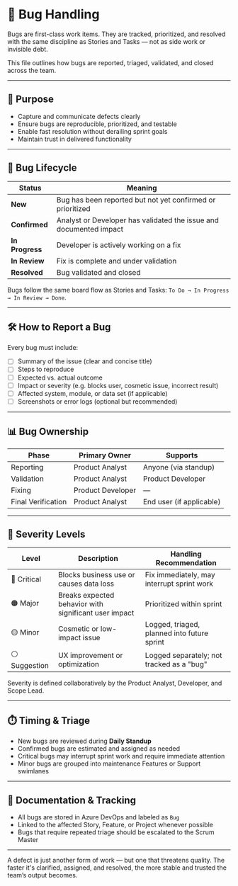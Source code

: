 # 🐞 Bug Handling

Bugs are first-class work items. They are tracked, prioritized, and resolved with the same discipline as Stories and Tasks — not as side work or invisible debt.

This file outlines how bugs are reported, triaged, validated, and closed across the team.

---

## 🧭 Purpose

- Capture and communicate defects clearly
- Ensure bugs are reproducible, prioritized, and testable
- Enable fast resolution without derailing sprint goals
- Maintain trust in delivered functionality

---

## 🔄 Bug Lifecycle

| Status          | Meaning                                                            |
| --------------- | ------------------------------------------------------------------ |
| **New**         | Bug has been reported but not yet confirmed or prioritized         |
| **Confirmed**   | Analyst or Developer has validated the issue and documented impact |
| **In Progress** | Developer is actively working on a fix                             |
| **In Review**   | Fix is complete and under validation                               |
| **Resolved**    | Bug validated and closed                                           |

Bugs follow the same board flow as Stories and Tasks: `To Do → In Progress → In Review → Done`.

---

## 🛠️ How to Report a Bug

Every bug must include:

- [ ] Summary of the issue (clear and concise title)
- [ ] Steps to reproduce
- [ ] Expected vs. actual outcome
- [ ] Impact or severity (e.g. blocks user, cosmetic issue, incorrect result)
- [ ] Affected system, module, or data set (if applicable)
- [ ] Screenshots or error logs (optional but recommended)

---

## 📊 Bug Ownership

| Phase              | Primary Owner     | Supports                 |
| ------------------ | ----------------- | ------------------------ |
| Reporting          | Product Analyst   | Anyone (via standup)     |
| Validation         | Product Analyst   | Product Developer        |
| Fixing             | Product Developer | —                        |
| Final Verification | Product Analyst   | End user (if applicable) |

---

## 🧪 Severity Levels

| Level         | Description                                           | Handling Recommendation                     |
| ------------- | ----------------------------------------------------- | ------------------------------------------- |
| 🔴 Critical   | Blocks business use or causes data loss               | Fix immediately, may interrupt sprint work  |
| 🟠 Major      | Breaks expected behavior with significant user impact | Prioritized within sprint                   |
| 🟡 Minor      | Cosmetic or low-impact issue                          | Logged, triaged, planned into future sprint |
| ⚪ Suggestion | UX improvement or optimization                        | Logged separately; not tracked as a "bug"   |

Severity is defined collaboratively by the Product Analyst, Developer, and Scope Lead.

---

## ⏱️ Timing & Triage

- New bugs are reviewed during **Daily Standup**
- Confirmed bugs are estimated and assigned as needed
- Critical bugs may interrupt sprint work and require immediate attention
- Minor bugs are grouped into maintenance Features or Support swimlanes

---

## 📁 Documentation & Tracking

- All bugs are stored in Azure DevOps and labeled as `Bug`
- Linked to the affected Story, Feature, or Project whenever possible
- Bugs that require repeated triage should be escalated to the Scrum Master

---

A defect is just another form of work — but one that threatens quality. The faster it's clarified, assigned, and resolved, the more stable and trusted the team’s output becomes.

